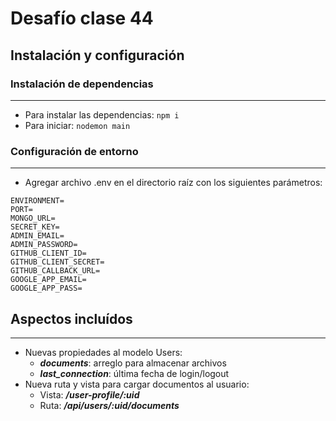 # Desafío clase 44

## Instalación y configuración

### Instalación de dependencias

---

- Para instalar las dependencias: `npm i`
- Para iniciar: `nodemon main`

### Configuración de entorno

---

- Agregar archivo .env en el directorio raíz con los siguientes parámetros:

```env
ENVIRONMENT=
PORT=
MONGO_URL=
SECRET_KEY=
ADMIN_EMAIL=
ADMIN_PASSWORD=
GITHUB_CLIENT_ID=
GITHUB_CLIENT_SECRET=
GITHUB_CALLBACK_URL=
GOOGLE_APP_EMAIL=
GOOGLE_APP_PASS=
```

## Aspectos incluídos

---

- Nuevas propiedades al modelo Users:
  - **_documents_**: arreglo para almacenar archivos
  - **_last_connection_**: última fecha de login/logout
- Nueva ruta y vista para cargar documentos al usuario:
  - Vista: **_/user-profile/:uid_**
  - Ruta: **_/api/users/:uid/documents_**
